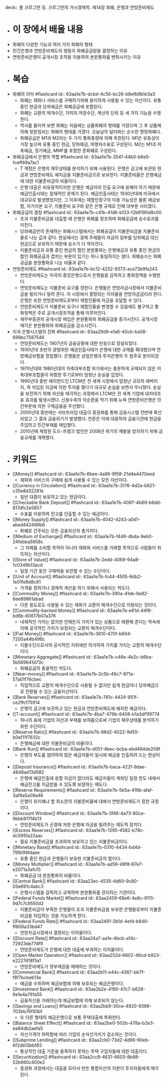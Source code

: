 deck:: 폴 크루그먼 등. 크루그먼의 거시경제학. 제14장 화폐, 은행과 연방준비제도

- # 이 장에서 배울 내용
- 화폐의 다양한 기능과 여러 가지 화폐의 형태
- 민간은행과 연방준비제도의 행동이 화폐공급량을 결정하는 이유
- 연방준비은행이 공개시장 조작을 이용하여 본원통화를 변화시키는 이유
- # 복습
- 화폐의 의미 #flashcard
  id:: 63aa1e7b-dcbd-4c56-bc26-b8efb9b1e3a3
	- 화폐는 재화나 서비스를 구매하기위해 용이하게 사용될 수 있는 자산이다. 유통 중인 현금과 당좌예금은 화폐공급에 포함된다.
	- 화폐는 교환의 매개수단, 가치의 저장수단, 계산의 단위 등 세 가지 기능을 수행한다.
	- 역사를 돌이켜 보면 화폐는 처음에는 상품화폐의 형태를 가졌으며 그 후 상품에 의해 뒷받침되는 화폐의 형태를 가졌다. 오늘날의 달러화는 순수한 명령화폐다.
	- 화폐공급은 M1과 M2라는 두 가지 통화총량에 의해 측정된다. M1은 유동성이 가장 높으며 유통 중인 현금, 당좌예금, 여행자수표로 구성된다. M2는 M1과 저축예금, 정기예금, MMF를 포함한 준화폐로 구성된다.
- 화폐공급에서 은행의 역할 #flashcard
  id:: 63aa1e7b-3541-44b0-b6e5-fceff49a7ac1
	- T 계정은 은행의 재무상태를 분석하기 위해 사용된다. 은행은 금고에 보관된 현금과 연방준비제도 예치금을 지불준비금으로 보유한다. 지불준비율은 은행예금에 대한 지불준비금의 비율이다.
	- 은행 대출은 비유동적이지만 은행은 예금자의 인출 요구에 응해야 하기 때문에 예금인출사태는 잠재적인 문제가 된다. 예금인출사태는 1930년대에 미국에서 대규모로 발생했었지만, 그 이후에는 재할인창구의 이용 가능성은 물론 예금보험, 자기자본 요구, 지불준비 요구와 같은 은행 규제로 인해 대부분 사라졌다.
- 화폐공급의 결정 #flashcard
  id:: 63aa1e7b-c41b-41d6-b133-f2b9190d8c00
	- 초과 지불준비금을 대출할 때 은행은 화폐를 창조하며 화폐공급에 승수효과를 미친다.
	- 당좌예금만이 존재하는 화폐시스템에서는 화폐공급이 지불준비금을 지불준비율로 나눈 값과 같다. 현실에서는 경제 주체들이 자금의 일부를 당좌예금 대신 현금으로 보유하기 때문에 승수가 더 작아진다.
	- 지불준비금과 유통 중인 현금의 합인 본원통화는 은행예금과 유통 중인 현금의 합인 화폐공급과 겹치는 부분이 있기는 하나 동일하지는 않다. 화폐승수는 화폐공급을 본원통화로 나눈 비율과 같다.
- 연방준비제도 #flashcard
  id:: 63aa1e7b-bc12-4252-9373-ace73b9fa243
	- 연방준비제도는 미국의 중앙은행으로서 은행들을 감독하고 통화정책을 수행한다.
	- 연방준비제도는 지불준비 요구를 정한다. 은행들은 연방자금시장에서 지불준비금을 빌리거나 빌려 준다. 이 시장에서 결정되는 이자율을 연방자금금리라 한다. 은행은 또한 연방준비제도로부터 재할인율에 자금을 조달할 수 있다.
	- 연방준비제도가 지불준비 요구나 재할인율을 변경할 수 있음에도 불구하고 통화정책은 주로 공개시장조작을 통해 이루어진다.
	- 재무부증권의 공개시장 매입은 본원통화와 화폐공급을 증가시킨다. 공개시장 매각은 본원통화와 화폐공급을 감소시킨다.
- 미국 은행시스템의 진화 #flashcard
  id:: 63aa29d9-e1a6-40cb-ba08-699bc7587546
	- 연방준비제도는 1907년의 금융공황에 대한 반응으로 창설되었다.
	- 1930년대 초반의 광범위한 예금인출사태가 은행에 대한 규제를 확대했으며 연방예금보험을 창립했다. 은행들은 상업은행과 투자은행의 두 범주로 분리되었다.
	- 1970년대와 1980년대의 저축대부조합 위기에서는 충분하게 규제되지 않은 저축대부조합들이 위험한 투기로부터 엄청난 손실을 입었다.
	- 1990년대 중반 헤지펀드인 LTCM은 전 세계 시장에서 엄청난 규모의 레버리지, 즉 차입된 자금에 의한 투자를 했다가 대규모 손실을 보면서 무너졌다. 손실을 보전하기 위해 자산을 매각하는 과정에서 LTCM은 전 세계 기업에 대차대조표 효과를 발생시켰다. 신용수축의 악순환을 막기 위해 뉴욕 연방준비은행은 민간부문에 의한 구제금융을 주선했다.
	- 2000년대 중반에는 서브프라임 대출이 증권화를 통해 금융시스템 전반에 확산되었고 그 결과 금융위기가 발생했다. 연준은 이에 대응하여 금융기관에 현금을 주입하고 민간부채를 매입했다.
	- 2010년에 제정된 도드-프랭크 법안은 2008년 위기의 재발을 방지하기 위해 금융규제를 개혁했다.
- # 키워드
- [[Money]] #flashcard
  id:: 63aa1e7b-6bee-4a86-9f58-21d4e4470eed
	- 재화와 서비스의 구매에 쉽게 사용될 수 있는 모든 자산이다.
- [[Currency in Circulation]] #flashcard
  id:: 63aa1e7b-3176-4d2a-b621-c35e8d32281e
	- 일반 대중이 보유하고 있는 현금이다.
- [[Checkable Bank Deposit]] #flashcard
  id:: 63aa1e7b-4097-4b69-b6dd-817dfc2e5857
	- 수표를 이용하여 잔고를 인출할 수 있는 예금이다.
- [[Money Supply]] #flashcard
  id:: 63aa1e7b-4042-4243-a0d1-abed442489b6
	- 화폐로 간주되는 모든 금융자산의 총가치다.
- [[Medium of Exchange]] #flashcard
  id:: 63aa1e7b-f446-4bda-9eb0-24febba5858c
	- 그 자체를 소비할 목적이 아니라 재화와 서비스를 거래할 목적으로 사람들이 취득하는 자산이다.
- [[Store of Value]] #flashcard
  id:: 63aa1e7b-2edd-4069-94a8-1c0348b13acd
	- 일정 기간 동안 구매력을 보관할 수 있는 수단이다.
- [[Unit of Account]] #flashcard
  id:: 63aa1e7b-fc44-4505-8db2-1e01fe8d8c81
	- 가격을 정하거나 경제적 계산을 하기 위해서 사용되는 척도다.
- [[Commodity Money]] #flashcard
  id:: 63aa1e7b-390a-41eb-9a92-6ee89861abad
	- 다른 용도로도 사용될 수 있는 재화가 교환의 매개수단으로 이용되는 것이다.
- [[Commodity-backed Money]] #flashcard
  id:: 63aa1e7b-e61d-44f6-bd6b-60617b07a376
	- 내재적인 가치는 없지만 언제든지 가치가 있는 상품으로 태환해 준다는 약속에 의해 궁극적인 가치가 보장되는 교환의 매개수단이다.
- [[Fiat Money]] #flashcard
  id:: 63aa1e7b-3610-470f-b604-7200a44b496c
	- 지불수단으로서의 공식적인 지위에만 의거하여 가치를 가지는 교환의 매개수단이다.
- [[Monetary Aggregate]] #flashcard
  id:: 63aa1e7b-c46e-4b2c-b6ba-5b569641d73c
	- 화폐공급의 총괄적인 척도다.
- [[Near-money]] #flashcard
  id:: 63aa1e7b-2c5b-46c7-871a-57a01f74cbec
	- 직접적으로 교환의 매개수단으로 사용될 수 없지만 쉽게 현금이나 당좌예금으로 전환될 수 있는 금융자산이다.
- [[Bank Reserves]] #flashcard
  id:: 63aa1e7b-761c-4424-951f-ce2ffcf75914
	- 은행이 금고에 보관하고 있는 현금과 연방준비제도에 예치한 예금이다.
- [[T-account]] #flashcard
  id:: 63aa1e7b-4ba7-479b-8408-b1a3df1f9774
	- 하나의 표에 기업의 자산과 부채를 보여줌으로써 기업의 재무상태를 분석하기 위한 수단이다.
- [[Reserve Ratio]] #flashcard
  id:: 63aa1e7b-88d2-4022-9d55-b0ef11f7632c
	- 은행예금에 대한 지불준비금의 비율이다.
- [[Bank Run]] #flashcard
  id:: 63aa1e7b-d051-4bec-bcba-ebd484de208f
	- 은행의 부도를 염려하여 많은 예금자들이 일시에 예금을 인출하려 드는 현상이다.
- [[Deposit Insurance]] #flashcard
  id:: 63aa1e7b-baca-422f-9dae-4848ad13d582
	- 은행에 예금인출에 응할 자금이 없더라도 예금자들이 계좌당 일정 한도 내에서 예금잔고를 지급받을 수 있도록 보장하는 제도다.
- [[Reserve Requirements]] #flashcard
  id:: 63aa1e7b-5b5a-419b-afaf-3af9a5a09a46
	- 은행이 유지해냐 할 최소한의 지불준비율에 대해서 연방준비제도가 정한 규정이다.
- [[Discount Window]] #flashcard
  id:: 63aa1e7b-3f46-4a73-80ce-9bbb917f4b13
	- 연방준비제도가 곤경에 처한 은행에 자금을 빌려주는 제도적 장치다.
- [[Excess Reserves]] #flashcard
  id:: 63aa1e7b-1295-4582-b78c-dc095fa22aac
	- 필요 지불준비금을 초과하여 보유하고 있는 지불준비금이다.
- [[Monetary Base]] #flashcard
  id:: 63aa1e7b-0310-4434-bd4d-79fb1f4fdaee
	- 유통 중인 현금과 은행들이 보유한 지불준비금의 합이다.
- [[Money Multiplier]] #flashcard
  id:: 63aa1e7b-ad56-49f8-87e7-e2071a3afcf5
	- 화폐공급 대 본원통화의 비율이다.
- [[Central Bank]] #flashcard
  id:: 63aa23ec-4535-4d60-9c80-05e691c4abc3
	- 은행시스템을 감독하고 규제하며 본원통화를 관리하는 기관이다.
- [[Federal Funds Market]] #flashcard
  id:: 63aa2459-68e6-4e8c-9115-9d7c7c9550d2
	- 지불준비금이 부족한 은행들이 초과 지불준비금을 보유한 은행들로부터 지불준비금을 차입하는 것을 가능하게 한다.
- [[Federal Funds Rate]] #flashcard
  id:: 63aa2491-2b1d-4efd-b846-ff809a33bd47
	- 연방자금시장에서 결정되는 이자율이다.
- [[Discount Rate]] #flashcard
  id:: 63aa24a7-aa1e-4bcb-a14c-72923de77df9
	- 연방준비제도가 은행에 대한 대출에 부과하는 이자율이다.
- [[Open Market Operation]] #flashcard
  id:: 63aa252d-6602-46cd-b923-e2227d18f5a1
	- 연방준비제도가 정부채권을 매매하는 것이다.
- [[Commercial Bank]] #flashcard
  id:: 63aa2b11-e44c-4367-bb7f-f8f7bcbeb13e
	- 예금을 수취하며 예금보험에 의해 보호되는 예금은행이다.
- [[Investment Bank]] #flashcard
  id:: 63aa2b2e-4190-47c7-b628-8e1e4a791a55
	- 금융자산을 거래하는데 예금보험에 의해 보호되지 않는다.
- [[Savings and Loans]] #flashcard
  id:: 63aa2bb9-30ce-4920-9386-703bb76f93bf
	- 또 다른 형태의 예금은행으로 보통 주택대출에 특화한다.
- [[Balance Sheet Effect]] #flashcard
  id:: 63aa2be0-502b-478a-b2e3-ea84db2aefa5
	- 자산가격이 하락함에 따라 기업의 순자산가치가 감소하는 것이다.
- [[Subprime Lending]] #flashcard
  id:: 63aa2cb0-73d2-4d96-90eb-6f2db13bbf83
	- 통상적인 대출 기준을 충족하지 못하는 주택 구입자들에 대한 대출이다.
- [[Securitization]] #flashcard
  id:: 63aa2cc8-4631-4603-8b88-52b660c400e2
	- 증권화 과정에서는 대출을 모아서 만든 통합자산의 지분이 투자자들에게 매각된다.